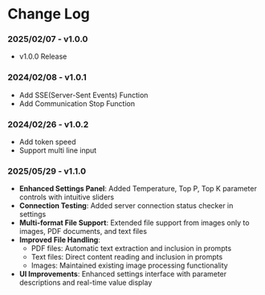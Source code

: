 # Change Log


### 2025/02/07 - v1.0.0

- v1.0.0 Release

### 2024/02/08 - v1.0.1

- Add SSE(Server-Sent Events) Function
- Add Communication Stop Function

### 2024/02/26 - v1.0.2

- Add token speed
- Support multi line input

### 2025/05/29 - v1.1.0

- **Enhanced Settings Panel**: Added Temperature, Top P, Top K parameter controls with intuitive sliders
- **Connection Testing**: Added server connection status checker in settings
- **Multi-format File Support**: Extended file support from images only to images, PDF documents, and text files
- **Improved File Handling**: 
  - PDF files: Automatic text extraction and inclusion in prompts
  - Text files: Direct content reading and inclusion in prompts
  - Images: Maintained existing image processing functionality
- **UI Improvements**: Enhanced settings interface with parameter descriptions and real-time value display
